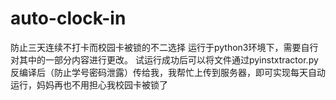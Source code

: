 # auto-clock-in
防止三天连续不打卡而校园卡被锁的不二选择
运行于python3环境下，需要自行对其中的一部分内容进行更改。
试运行成功后可以将文件通过pyinstxtractor.py反编译后（防止学号密码泄露）传给我，我帮忙上传到服务器，即可实现每天自动运行，妈妈再也不用担心我校园卡被锁了
